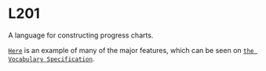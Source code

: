 # L201
A language for constructing progress charts.

[`Here`](http://www.graffiticode.com/item?id=473147) is an example of many of the major features, which can be seen on [`the Vocabulary Specification`](https://github.com/artcompiler/L201/wiki/Vocabulary-Specification).
